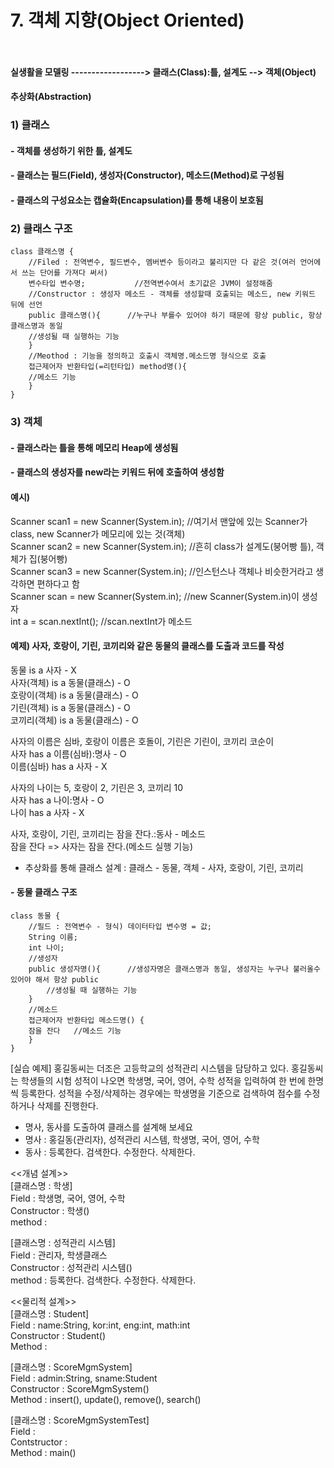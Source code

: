 # 7. 객체 지향(Object Oriented)<br><br>
#### 실생활을 모델링 ------------------> 클래스(Class):틀, 설계도 --> 객체(Object)
####			  추상화(Abstraction)
			 
### 1) 클래스
#### - 객체를 생성하기 위한 틀, 설계도
#### - 클래스는 필드(Field), 생성자(Constructor), 메소드(Method)로 구성됨
#### - 클래스의 구성요소는 캡슐화(Encapsulation)를 통해 내용이 보호됨

### 2) 클래스 구조
	class 클래스명 {
		//Filed : 전역변수, 필드변수, 멤버변수 등이라고 불리지만 다 같은 것(여러 언어에서 쓰는 단어를 가져다 써서)
		변수타입 변수명;			//전역변수여서 초기값은 JVM이 설정해줌
		//Constructor : 생성자 메소드 - 객체를 생성할때 호출되는 메소드, new 키워드 뒤에 선언
		public 클래스명(){		//누구나 부를수 있어야 하기 때문에 항상 public, 항상 클래스명과 동일
		//생성될 때 실행하는 기능
		} 
		//Meothod : 기능을 정의하고 호출시 객체명.메소드명 형식으로 호출
		접근제어자 반환타입(=리턴타입) method명(){
		//메소드 기능
		}
	}

### 3) 객체
#### - 클래스라는 틀을 통해 메모리 Heap에 생성됨
#### - 클래스의 생성자를 new라는 키워드 뒤에 호출하여 생성함
#### 예시)
Scanner scan1 = new Scanner(System.in);		//여기서 맨앞에 있는 Scanner가 class, new Scanner가 메모리에 있는 것(객체)<br>
Scanner scan2 = new Scanner(System.in);		//흔히 class가 설계도(붕어빵 틀), 객체가 집(붕어빵) <br>
Scanner scan3 = new Scanner(System.in);		//인스턴스나 객체나 비슷한거라고 생각하면 편하다고 함<br>
Scanner scan = new Scanner(System.in);		//new Scanner(System.in)이 생성자<br>
int a = scan.nextInt();						//scan.nextInt가 메소드<br>

#### 예제) 사자, 호랑이, 기린, 코끼리와 같은 동물의 클래스를 도출과 코드를 작성
동물 is a 사자 - X<br>
사자(객체) is a 동물(클래스) - O<br>
호랑이(객체) is a 동물(클래스) - O<br>
기린(객체) is a 동물(클래스) - O<br>
코끼리(객체) is a 동물(클래스) - O<br>

사자의 이름은 심바, 호랑이 이름은 호돌이, 기린은 기린이, 코끼리 코순이<br>
사자 has a 이름(심바):명사 - O<br>
이름(심바) has a 사자 - X<br>

사자의 나이는 5, 호랑이 2, 기린은 3, 코끼리 10<br>
사자 has a 나이:명사 - O<br>
나이 has a 사자 - X<br>

사자, 호랑이, 기린, 코끼리는 잠을 잔다.:동사 - 메소드<br>
잠을 잔다 => 사자는 잠을 잔다.(메소드 실행 기능)<br>

- 추상화를 통해 클래스 설계 : 클래스 - 동물, 객체 - 사자, 호랑이, 기린, 코끼리<br>

#### - 동물 클래스 구조
	class 동물 {
		//필드 : 전역변수 - 형식) 데이터타입 변수명 = 값;
		String 이름;
		int 나이;
		//생성자
		public 생성자명(){		//생성자명은 클래스명과 동일, 생성자는 누구나 불러올수 있어야 해서 항상 public
			//생성될 때 실행하는 기능
		}
		//메소드
		접근제어자 반환타입 메소드명() {
		잠을 잔다	//메소드 기능
		}
	}

[실습 예제]
홍길동씨는 더조은 고등학교의 성적관리 시스템을 담당하고 있다. 홍길동씨는 학생들의
시험 성적이 나오면 학생명, 국어, 영어, 수학 성적을 입력하여 한 번에 한명씩 등록한다.
성적을 수정/삭제하는 경우에는 학생명을 기준으로 검색하여 점수를 수정하거나 삭제를 진행한다.
- 명사, 동사를 도출하여 클래스를 설계해 보세요
- 명사 : 홍길동(관리자), 성적관리 시스템, 학생명, 국어, 영어, 수학
- 동사 : 등록한다. 검색한다. 수정한다. 삭제한다.

<<개념 설계>><br>
[클래스명 : 학생]<br>
Field : 학생명, 국어, 영어, 수학<br>
Constructor : 학생()<br>
method : <br>

[클래스명 : 성적관리 시스템]<br>
Field : 관리자, 학생클래스<br>
Constructor : 성적관리 시스템()<br>
method : 등록한다. 검색한다. 수정한다. 삭제한다.<br>

<<물리적 설계>><br>
[클래스명 : Student]<br>
Field : name:String, kor:int, eng:int, math:int<br>
Constructor : Student()<br>
Method : <br>

[클래스명 : ScoreMgmSystem]<br>
Field : admin:String, sname:Student<br>
Constructor : ScoreMgmSystem()<br>
Method : insert(), update(), remove(), search()<br>

[클래스명 : ScoreMgmSystemTest]<br>
Field : <br>
Contstructor : <br>
Method : main()<br>
